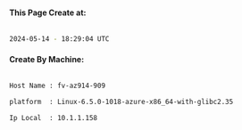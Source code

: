 
   
#### This Page Create at:

```bash

2024-05-14 - 18:29:04 UTC

```

#### Create By Machine:

```bash

Host Name : fv-az914-909

platform  : Linux-6.5.0-1018-azure-x86_64-with-glibc2.35

Ip Local  : 10.1.1.158

```

